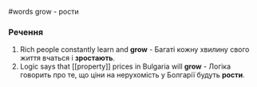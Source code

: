 #words 
grow - рости
### Речення
1. Rich people constantly learn and **grow** - Багаті кожну хвилину свого життя вчаться і **зростають**.
2. Logic says that [[property]] prices in Bulgaria will **grow** - Логіка говорить про те, що ціни на нерухомість у Болгарії будуть **рости**.